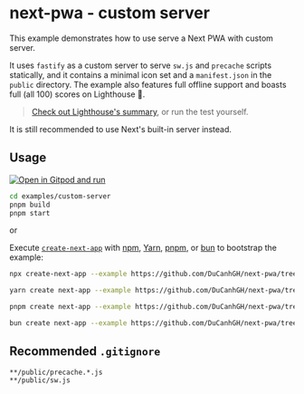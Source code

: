 # next-pwa - custom server

This example demonstrates how to use serve a Next PWA with custom server.

It uses `fastify` as a custom server to serve `sw.js` and `precache` scripts statically, and it contains a minimal icon set and a `manifest.json` in the `public` directory. The example also features full offline support and boasts full (all 100) scores on Lighthouse 🎉.

> [Check out Lighthouse's summary](./lighthouse.pdf), or run the test yourself.

It is still recommended to use Next's built-in server instead.

## Usage

[![Open in Gitpod and run](https://img.shields.io/badge/Open%20In-Gitpod.io-%231966D2?style=for-the-badge&logo=gitpod)](https://gitpod.io/#https://github.com/DuCanhGH/next-pwa/)

```bash
cd examples/custom-server
pnpm build
pnpm start
```

or

Execute [`create-next-app`](https://github.com/vercel/next.js/tree/canary/packages/create-next-app) with [npm](https://docs.npmjs.com/cli/init), [Yarn](https://yarnpkg.com/lang/en/docs/cli/create/), [pnpm](https://pnpm.io), or [bun](https://bun.sh) to bootstrap the example:

```bash
npx create-next-app --example https://github.com/DuCanhGH/next-pwa/tree/master/examples/custom-server custom-server-app
```

```bash
yarn create next-app --example https://github.com/DuCanhGH/next-pwa/tree/master/examples/custom-server custom-server-app
```

```bash
pnpm create next-app --example https://github.com/DuCanhGH/next-pwa/tree/master/examples/custom-server custom-server-app
```

```bash
bun create next-app --example https://github.com/DuCanhGH/next-pwa/tree/master/examples/custom-server custom-server-app
```

## Recommended `.gitignore`

```gitignore
**/public/precache.*.js
**/public/sw.js
```
